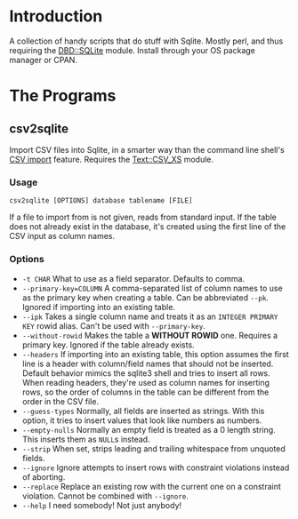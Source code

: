 Introduction
============

A collection of handy scripts that do stuff with Sqlite. Mostly perl,
and thus requiring the [DBD::SQLite] module. Install through your OS
package manager or CPAN.

The Programs
============

csv2sqlite
----------

Import CSV files into Sqlite, in a smarter way than the command line
shell's [CSV import] feature. Requires the [Text::CSV_XS] module.

### Usage ###

    csv2sqlite [OPTIONS] database tablename [FILE]

If a file to import from is not given, reads from standard input. If
the table does not already exist in the database, it's created using
the first line of the CSV input as column names.

### Options ###

* `-t CHAR` What to use as a field separator. Defaults to comma.
* `--primary-key=COLUMN` A comma-separated list of column names to use
   as the primary key when creating a table. Can be abbreviated
   `--pk`. Ignored if importing into an existing table.
* `--ipk` Takes a single column name and treats it as an `INTEGER
  PRIMARY KEY` rowid alias. Can't be used with `--primary-key`.
* `--without-rowid` Makes the table a **WITHOUT ROWID** one. Requires
  a primary key. Ignored if the table already exists.
* `--headers` If importing into an existing table, this option assumes
  the first line is a header with column/field names that should not
  be inserted. Default behavior mimics the sqlite3 shell and tries to
  insert all rows. When reading headers, they're used as column names
  for inserting rows, so the order of columns in the table can be
  different from the order in the CSV file.
* `--guess-types` Normally, all fields are inserted as strings. With
  this option, it tries to insert values that look like numbers as
  numbers.
* `--empty-nulls` Normally an empty field is treated as a 0 length
  string. This inserts them as `NULL`s instead.
* `--strip` When set, strips leading and trailing whitespace from
  unquoted fields.
* `--ignore` Ignore attempts to insert rows with constraint violations
  instead of aborting.
* `--replace` Replace an existing row with the current one on a
  constraint violation. Cannot be combined with `--ignore`.
* `--help` I need somebody! Not just anybody!


[DBD::SQLite]: https://metacpan.org/pod/DBD::SQLite
[CSV import]: https://www.sqlite.org/cli.html#csv_import
[Text::CSV_XS]: https://metacpan.org/pod/Text::CSV_XS

